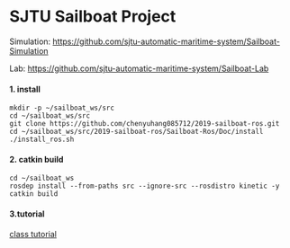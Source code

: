 # SJTU Sailboat Project
Simulation: https://github.com/sjtu-automatic-maritime-system/Sailboat-Simulation

Lab: https://github.com/sjtu-automatic-maritime-system/Sailboat-Lab

#### 1. install
```
mkdir -p ~/sailboat_ws/src
cd ~/sailboat_ws/src
git clone https://github.com/chenyuhang085712/2019-sailboat-ros.git
cd ~/sailboat_ws/src/2019-sailboat-ros/Sailboat-Ros/Doc/install
./install_ros.sh
```

#### 2. catkin build
```$xslt
cd ~/sailboat_ws
rosdep install --from-paths src --ignore-src --rosdistro kinetic -y
catkin build
```
#### 3.tutorial

[class tutorial](https://github.com/hywel1994/Sailboat-Ros/blob/kinetic/Doc/tutorial_class.md)


